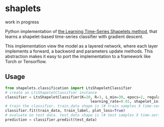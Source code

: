 # shaplets
work in progress

Python implementation of [the Learning Time-Series Shapelets method](http://www.ismll.uni-hildesheim.de/pub/pdfs/grabocka2014e-kdd.pdf), that learns a shapelet-based time-series classifier with gradient descent. 

This implementation view the model as a layered network, where each layer implements a forward, a backword and parameters update methods. This abstraction makes it easy to port the implementation to a framework like Torch or Tensorflow.

## Usage

```python
from shapelets.classification import LtsShapeletClassifier
# create an LtsShapeletClassifier instance
classifier = LtsShapeletClassifier(K=20, R=3, L_min=30, epocs=2, regularization_parameter=0.01,
                                       learning_rate=0.01, shapelet_initialization='segments_centroids')
# train the classifier. train_data shape is (# train samples X time-series length), train label is (# train samples X 1)
classifier.fit(train_data, train_label, plot_loss=True)
# evaluate on test data. test_data shape is (# test samples X time-series length)
prediction = classifier.predict(test_data)
```
